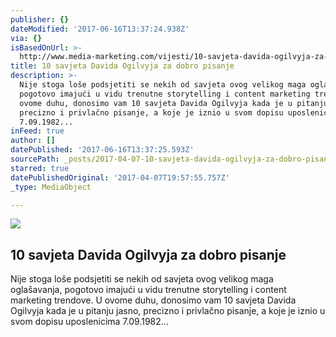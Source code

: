 ```yaml
---
publisher: {}
dateModified: '2017-06-16T13:37:24.938Z'
via: {}
isBasedOnUrl: >-
  http://www.media-marketing.com/vijesti/10-savjeta-davida-ogilvyja-za-dobro-pisanje/
title: 10 savjeta Davida Ogilvyja za dobro pisanje
description: >-
  Nije stoga loše podsjetiti se nekih od savjeta ovog velikog maga oglašavanja,
  pogotovo imajući u vidu trenutne storytelling i content marketing trendove. U
  ovome duhu, donosimo vam 10 savjeta Davida Ogilvyja kada je u pitanju jasno,
  precizno i privlačno pisanje, a koje je iznio u svom dopisu uposlenicima
  7.09.1982...
inFeed: true
author: []
datePublished: '2017-06-16T13:37:25.593Z'
sourcePath: _posts/2017-04-07-10-savjeta-davida-ogilvyja-za-dobro-pisanje.md
starred: true
datePublishedOriginal: '2017-04-07T19:57:55.757Z'
_type: MediaObject

---
```

<article style=""><img src="https://imgflo.herokuapp.com/graph/2b2431f8e7ba7b0/8b13ae6aacadf6b03969b435e808c866/noop.jpg?input=http%3A%2F%2Fassets.media-marketing.com%2Fwp-content%2Fuploads%2F2016%2F03%2Fautomatska-skica65.jpg" /><h1>10 savjeta Davida Ogilvyja za dobro pisanje</h1><p>Nije stoga loše podsjetiti se nekih od savjeta ovog velikog maga oglašavanja, pogotovo imajući u vidu trenutne storytelling i content marketing trendove. U ovome duhu, donosimo vam 10 savjeta Davida Ogilvyja kada je u pitanju jasno, precizno i privlačno pisanje, a koje je iznio u svom dopisu uposlenicima 7.09.1982...</p></article>